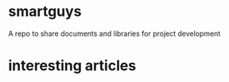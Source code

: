# smartguys
A repo to share documents and libraries for project development

# interesting articles
